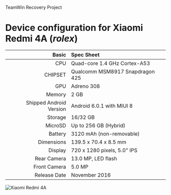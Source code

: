TeamWin Recovery Project

Device configuration for Xiaomi Redmi 4A  (_rolex_)
=====================================================

Basic   | Spec Sheet
-------:|:-------------------------
CPU     | Quad-core 1.4 GHz Cortex-A53
CHIPSET | Qualcomm MSM8917 Snapdragon 425
GPU     | Adreno 308
Memory  | 2 GB
Shipped Android Version | Android 6.0.1 with MIUI 8
Storage | 16/32 GB
MicroSD | Up to 256 GB (Hybrid)
Battery | 3120 mAh (non-removable)
Dimensions | 139.5 x 70.4 x 8.5 mm
Display | 720 x 1280 pixels, 5.0" IPS
Rear Camera  | 13.0 MP, LED flash
Front Camera | 5.0 MP
Release Date | November 2016

![Xiaomi Redmi 4A](http://cdn2.gsmarena.com/vv/pics/xiaomi/xiaomi-redmi-4a-3.jpg "Xiaomi Redmi 4A")
